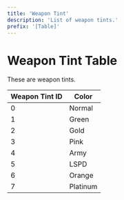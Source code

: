 ```yaml
---
title: 'Weapon Tint'
description: 'List of weapon tints.'
prefix: '[Table]'
---
```


# Weapon Tint Table

These are weapon tints.

| Weapon Tint ID | Color    |
| -------------- | -------- |
| 0              | Normal   |
| 1              | Green    |
| 2              | Gold     |
| 3              | Pink     |
| 4              | Army     |
| 5              | LSPD     |
| 6              | Orange   |
| 7              | Platinum |
